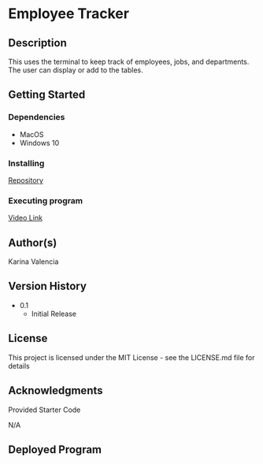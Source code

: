 # Employee Tracker

## Description

This uses the terminal to keep track of employees, jobs, and departments. The user can display or add to the tables.

## Getting Started

### Dependencies

* MacOS
* Windows 10

### Installing

[Repository](https://github.com/Valencia01/employee-tracker)

### Executing program

[Video Link]()

## Author(s)

Karina Valencia

## Version History

* 0.1
    * Initial Release

## License

This project is licensed under the MIT License - see the LICENSE.md file for details

## Acknowledgments

Provided Starter Code

N/A

## Deployed Program

![]()